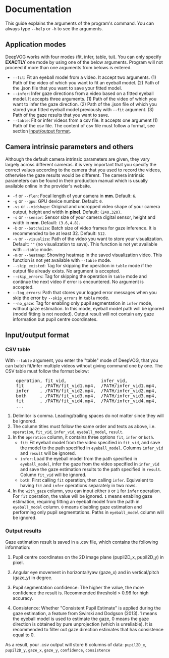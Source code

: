 # Documentation
This guide explains the arguments of the program's command. You can always type `--help` or `-h` to see the arguments.

## Application modes
DeepVOG works with four modes (fit, infer, table, tui). You can only specify **EXACTLY** one mode by using one of the below arguments. Program will not proceed if more than one arguments from belows is entered.

- `--fit`: Fit an eyeball model from a video. It accept two arguments. (1) Path of the video of which you want to fit an eyeball model. (2) Path of the .json file that you want to save your fitted model.
- `--infer`: Infer gaze directions from a video based on a fitted eyeball model. It accepts three arguments. (1) Path of the video of which you want to infer the gaze direction. (2) Path of the .json file of which you stored your fitted eyeball model previously with `--fit` argument. (3) Path of the gaze results that you want to save.
- `--table`: Fit or infer videos from a csv file. It accepts one argument (1) Path of the csv file. The content of csv file must follow a format, see section [Input/output format](#input/output-format).

## Camera intrinsic parameters and others
Although the default camera intrinsic parameters are given, they vary largely across different cameras. it is very important that you specify the correct values according to the camera that you used to record the videos, otherwise the gaze results would be different. The camera intrinsic parameters can be found in their production manual which is usually available online in the provider's website.

- `-f` or `--flen`: Focal length of your camera in **mm**. Default: `6`.
- `-g` or `--gpu`: GPU device number. Default: `0`.
- `-vs` or `--vidshape`: Original and uncropped video shape of your camera output, height and width in **pixel**. Default: `(240,320)`.
- `-s` or `--sensor`: Sensor size of your camera digital sensor, height and width in **mm**. Default: `(3.6,4.8)`. 
- `-b` or `--batchsize`: Batch size of video frames for gaze inference. It is recommended to be at least 32. Default: `512`.
- `-v` or `--visualize`: Path of the video you want to store your visualization. Default: `""` (no visualization to save). This function is not yet available with `--table` mode.
- `-m` or `--heatmap`: Showing heatmap in the saved visualization video. This function is not yet available with `--table` mode. 
- `--skip_existed`: Tag for skipping the operation in `table` mode if the output file already exists. No argument is accepted.
- `--skip_errors`: Tag for skipping the operation in `table` mode and continue the next video if error is encountered. No argument is accepted.
- `--log_errors`: Path that stores your logged error messages when you skip the error by `--skip_errors` in `table` mode.
- `--no_gaze`: Tag for enabling only pupil segmentation in `infer` mode, without gaze estimation. In this mode, eyeball model path will be ignored (model fitting is not needed). Output result will not contain any gaze information but pupil centre coordinates. 

## Input/output format

### CSV table
With `--table` argument, you enter the "table" mode of DeepVOG, that you can batch fit/infer multiple videos without giving command one by one. The CSV table must follow the format below:

<pre>
    operation, fit_vid,             infer_vid,              eyeball_model,      result,                   with_gaze
    fit      , /PATH/fit_vid1.mp4,  /PATH/infer_vid1.mp4,   /PATH/model1.json,  /PATH/output_result1.csv, 0
    infer    , /PATH/fit_vid2.mp4,  /PATH/infer_vid2.mp4,   /PATH/model2.json,  /PATH/output_result2.csv, 1
    both     , /PATH/fit_vid3.mp4,  /PATH/infer_vid3.mp4,   /PATH/model3.json,  /PATH/output_result3.csv, 0
    fit      , /PATH/fit_vid4.mp4,  /PATH/infer_vid4.mp4,   /PATH/model4.json,  /PATH/output_result4.csv, 1
    ...
</pre>

1. Delimitor is comma. Leading/trailing spaces do not matter since they will be ignored.
2. The column titles must follow the same order and texts as above, i.e. `operation`, `fit_vid`, `infer_vid`, `eyeball_model`, `result`.
3. In the `operation` column, it contains three options `fit`, `infer` or `both`. 
   * `fit`:  Fit eyeball model from the video specified in `fit_vid`, and save the model to the path specified in `eyeball_model`. Columns `infer_vid` and `result` will be ignored.
   * `infer`: Load the eyeball model from the path specified in `eyeball_model`, infer the gaze from the video specified in `infer_vid` and save the gaze estimation results to the path specified in `result`. Column `fit_vid` will be ignored.
   * `both`: First calling `fit` operation, then calling `infer`. Equivalent to having `fit` and `infer` operations separately in two rows.
4. In the `with_gaze` column, you can input either `0` or `1` for `infer` operation. For `fit` operation, the value will be ignored. `1` means enabling gaze estimation, requiring fitting an eyeball model from the path in `eyeball_model` column. `0` means disabling gaze estimation and performing only pupil segmentations. Paths in `eyeball_model` column will be ignored. 

### Output results
Gaze estimation result is saved in a .csv file, which contains the following information:

1. Pupil centre coordinates on the 2D image plane (pupil2D_x, pupil2D_y) in pixel.

2. Angular eye movement in horizontal/yaw (gaze_x) and in vertical/pitch (gaze_y) in degree.

3. Pupil segmentation confidence: The higher the value, the more confidence the result is. Recommended threshold > 0.96 for high accuracy.

4. Consistence: Whether "Consistent Pupil Estimate" is applied during the gaze estimation, a feature from Swirski and Dodgson (2013). 1 means the eyeball model is used to estimate the gaze, 0 means the gaze direction is obtained by pure unprojection (which is unreliable). It is recommended to filter out gaze direction estimates that has consistence equal to 0.

As a result, your .csv output will store 6 columns of data: `pupil2D_x`, `pupil2D_y`, `gaze_x`, `gaze_y`, `confidence`, `consistence`
